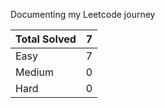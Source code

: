 Documenting my Leetcode journey


Total Solved  | 7
------------- | -------------
Easy  | 7
Medium  | 0
Hard  | 0
